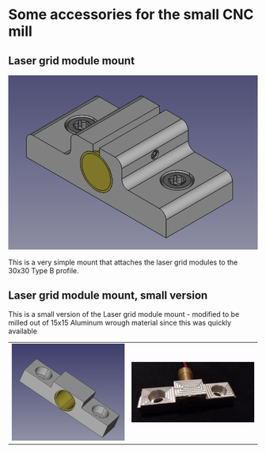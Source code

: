 # Some accessories for the small CNC mill

## Laser grid module mount

![](https://raw.githubusercontent.com/tspspi/freecadModel/refs/heads/master/Machine%20Parts/CNC%20Mill%201/SensorAndInstrumentation/LaserGridModuleMount_001.png)

This is a very simple mount that attaches the laser grid modules to
the 30x30 Type B profile.

## Laser grid module mount, small version

This is a small version of the Laser grid module mount - modified
to be milled out of 15x15 Aluminum wrough material since this was
quickly available

|     |     |
| --- | --- |
| ![](https://raw.githubusercontent.com/tspspi/freecadModel/refs/heads/master/Machine%20Parts/CNC%20Mill%201/SensorAndInstrumentation/LaserGridModuleMount_Small.png) | ![](https://raw.githubusercontent.com/tspspi/freecadModel/refs/heads/master/Machine%20Parts/CNC%20Mill%201/SensorAndInstrumentation/LaserGridModuleMount_Small2.png) |
